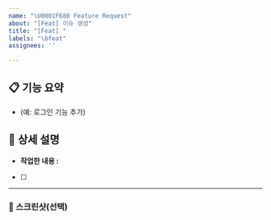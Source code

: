 ```yaml
---
name: "\U0001F680 Feature Request"
about: "[Feat] 이슈 생성"
title: "[Feat] "
labels: "\bfeat"
assignees: ''

---
```


## 📋 기능 요약
<!-- 추가하려는 기능에 대한 간략한 설명을 작성하세요 -->
- (예: 로그인 기능 추가)  

## 📌 상세 설명
<!-- 기능의 동작 방식 및 목적을 구체적으로 작성하세요 -->
- **작업한 내용 :**  
- [ ]

***
### 📸 스크린샷(선택)
<!-- 관련 스크린샷, 로그 또는 참고 자료가 있다면 추가해주세요 -->
